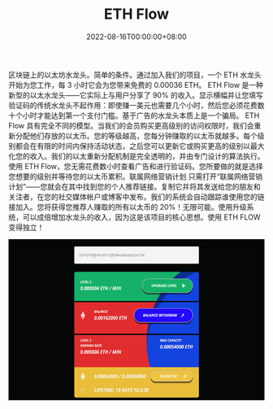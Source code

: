 ﻿---
title: "ETH Flow"
description: "区块链上的以太坊水龙头。简单条件."
date: 2022-08-16T00:00:00+08:00
lastmod: 2022-08-16T00:00:00+08:00
draft: false
authors: ["boogArno"]
featuredImage: "eth-flow.png"
tags: ["High risk","ETH Flow"]
categories: ["nfts"]
nfts: ["High risk"]
blockchain: "ETH"
website: "https://eth-flow.com/"
twitter: "https://twitter.com/eth_flow"
discord: ""
telegram: "https://t.me/eth_flow"
github: ""
youtube: ""
twitch: ""
facebook: ""
instagram: ""
reddit: ""
medium: ""
steam: ""
gitbook: ""
googleplay: ""
appstore: ""
status: "Live"
weight: 
lightgallery: true
toc: true
pinned: false
recommend: false
recommend1: false
---
区块链上的以太坊水龙头。简单的条件。通过加入我们的项目，一个 ETH 水龙头开始为您工作，每 3 小时它会为您带来免费的 0.00036 ETH。 ETH Flow 是一种新型的以太水龙头——它实际上与用户分享了 90% 的收入。显示横幅并让您填写验证码的传统水龙头不起作用：即使赚一美元也需要几个小时，然后您必须花费数十个小时才能达到第一个支付门槛。基于广告的水龙头本质上是一个骗局。 ETH Flow 具有完全不同的模型。当我们的会员购买更高级别的访问权限时，我们会重新分配他们存放的以太币。您的等级越高，您每分钟赚取的以太币就越多。每个级别都会在有限的时间内保持活动状态，之后您可以更新它或购买更高的级别以最大化您的收入。我们的以太重新分配机制是完全透明的，并由专门设计的算法执行。使用 ETH Flow，您无需花费数小时查看广告和进行验证码。您所要做的就是选择您想要的级别并等待您的以太币累积。联属网络营销计划 只需打开“联属网络营销计划”——您就会在其中找到您的个人推荐链接。复制它并将其发送给您的朋友和关注者，在您的社交媒体帐户或博客中发布。我们的系统会自动跟踪谁使用您的链接加入。您将获得您推荐人赚取的所有以太币的 20%！无限可能。使用升级系统，可以成倍增加水龙头的收入，因为这是该项目的核心思想。使用 ETH FLOW 变得独立！

![ethflow-dapp-high-risk-eth-image1_df3e81fc3dc052de8c437783a0474a39](ethflow-dapp-high-risk-eth-image1_df3e81fc3dc052de8c437783a0474a39.png)
